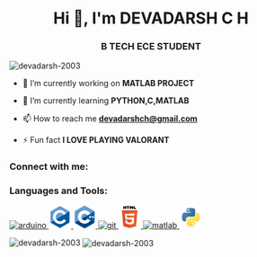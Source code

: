 <h1 align="center">Hi 👋, I'm DEVADARSH C H</h1>
<h3 align="center">B TECH ECE STUDENT</h3>

<p align="left"> <img src="https://komarev.com/ghpvc/?username=devadarsh-2003&label=Profile%20views&color=0e75b6&style=flat" alt="devadarsh-2003" /> </p>

- 🔭 I’m currently working on **MATLAB PROJECT**

- 🌱 I’m currently learning **PYTHON,C,MATLAB**

- 📫 How to reach me **devadarshch@gmail.com**

- ⚡ Fun fact **I LOVE PLAYING VALORANT**

<h3 align="left">Connect with me:</h3>
<p align="left">
</p>

<h3 align="left">Languages and Tools:</h3>
<p align="left"> <a href="https://www.arduino.cc/" target="_blank" rel="noreferrer"> <img src="https://cdn.worldvectorlogo.com/logos/arduino-1.svg" alt="arduino" width="40" height="40"/> </a> <a href="https://www.cprogramming.com/" target="_blank" rel="noreferrer"> <img src="https://raw.githubusercontent.com/devicons/devicon/master/icons/c/c-original.svg" alt="c" width="40" height="40"/> </a> <a href="https://www.w3schools.com/cpp/" target="_blank" rel="noreferrer"> <img src="https://raw.githubusercontent.com/devicons/devicon/master/icons/cplusplus/cplusplus-original.svg" alt="cplusplus" width="40" height="40"/> </a> <a href="https://git-scm.com/" target="_blank" rel="noreferrer"> <img src="https://www.vectorlogo.zone/logos/git-scm/git-scm-icon.svg" alt="git" width="40" height="40"/> </a> <a href="https://www.w3.org/html/" target="_blank" rel="noreferrer"> <img src="https://raw.githubusercontent.com/devicons/devicon/master/icons/html5/html5-original-wordmark.svg" alt="html5" width="40" height="40"/> </a> <a href="https://www.mathworks.com/" target="_blank" rel="noreferrer"> <img src="https://upload.wikimedia.org/wikipedia/commons/2/21/Matlab_Logo.png" alt="matlab" width="40" height="40"/> </a> <a href="https://www.python.org" target="_blank" rel="noreferrer"> <img src="https://raw.githubusercontent.com/devicons/devicon/master/icons/python/python-original.svg" alt="python" width="40" height="40"/> </a> </p>

<p><img align="left" src="https://github-readme-stats.vercel.app/api/top-langs?username=devadarsh-2003&show_icons=true&locale=en&layout=compact" alt="devadarsh-2003" /></p>

<p>&nbsp;<img align="center" src="https://github-readme-stats.vercel.app/api?username=devadarsh-2003&show_icons=true&locale=en" alt="devadarsh-2003" /></p>
